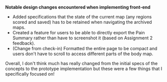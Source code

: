 **Notable design changes encountered when implementing front-end**

- Added specifications that the state of the current map (any regions scored and saved) has to be retained when navigating the archived maps.
- Created a feature for users to be able to directly export the Pain Summary rather than have to screenshot it (based on Assignment 2 feedback).
- (Change from check-in) Formatted the entire page to be compact and users don't have to scroll to access different parts of the body map.

Overall, I don't think much has really changed from the initial specs of the concepts to the prototype implementation but these were a few things that I specifically focused on!
